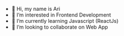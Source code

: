 - 👋 Hi, my name is Ari
- 👀 I’m interested in Frontend Development
- 🌱 I’m currently learning Javascript (ReactJs)
- 💞️ I’m looking to collaborate on Web App
